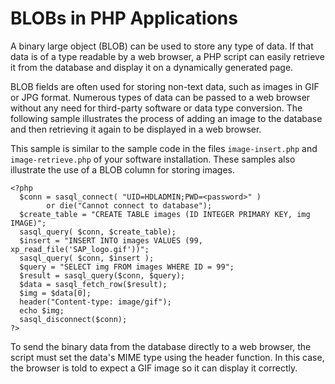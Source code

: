 <!-- loio3be019c06c5f1014bfb99f08f3ac87b9 -->

# BLOBs in PHP Applications

A binary large object \(BLOB\) can be used to store any type of data. If that data is of a type readable by a web browser, a PHP script can easily retrieve it from the database and display it on a dynamically generated page.

BLOB fields are often used for storing non-text data, such as images in GIF or JPG format. Numerous types of data can be passed to a web browser without any need for third-party software or data type conversion. The following sample illustrates the process of adding an image to the database and then retrieving it again to be displayed in a web browser.

This sample is similar to the sample code in the files `image-insert.php` and `image-retrieve.php` of your software installation. These samples also illustrate the use of a BLOB column for storing images.

```
<?php
  $conn = sasql_connect( "UID=HDLADMIN;PWD=<password>" )
        or die("Cannot connect to database");
  $create_table = "CREATE TABLE images (ID INTEGER PRIMARY KEY, img IMAGE)";
  sasql_query( $conn, $create_table);
  $insert = "INSERT INTO images VALUES (99, xp_read_file('SAP_logo.gif'))";
  sasql_query( $conn, $insert );
  $query = "SELECT img FROM images WHERE ID = 99";
  $result = sasql_query($conn, $query);
  $data = sasql_fetch_row($result);
  $img = $data[0];
  header("Content-type: image/gif");
  echo $img;
  sasql_disconnect($conn);
?>
```

To send the binary data from the database directly to a web browser, the script must set the data's MIME type using the header function. In this case, the browser is told to expect a GIF image so it can display it correctly.

